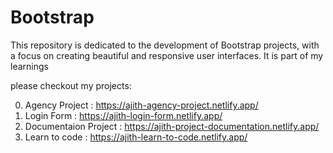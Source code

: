 # Bootstrap
This repository is dedicated to the development of Bootstrap projects, with a focus on creating beautiful and responsive user interfaces.
It is  part of my learnings

please checkout my projects:

0) Agency Project : https://ajith-agency-project.netlify.app/
1) Login Form : https://ajith-login-form.netlify.app/
2) Documentaion Project : https://ajith-project-documentation.netlify.app/
3) Learn to code : https://ajith-learn-to-code.netlify.app/

